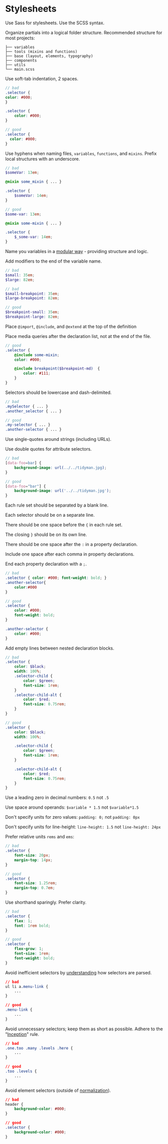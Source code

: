 # Stylesheets

Use Sass for stylesheets. Use the SCSS syntax.

Organize partials into a logical folder structure. Recommended structure for most projects:

```
├── variables
├── tools (mixins and functions)
├── base (layout, elements, typography)
├── components
├── utils
└── main.scss
```

Use soft-tab indentation, 2 spaces.

```scss
// bad
.selector {
color: #000;
}

.selector {
	color: #000;
}

// good
.selector {
  color: #000;
}
```

Use hyphens when naming files, `variables`, `functions`, and `mixins`. Prefix local structures with an underscore.

```scss
// bad
$someVar: 13em;

@mixin some_mixin { ... }

.selector {
	$someVar: 14em;
}

// good
$some-var: 13em;

@mixin some-mixin { ... }

.selector {
	$_some-var: 14em;
}
```

Name you variables in a [modular way](http://webdesign.tutsplus.com/tutorials/htmlcss-tutorials/quick-tip-name-your-sass-variables-modularly/) - providing structure and logic.

Add modifiers to the end of the variable name.

```scss
// bad
$small: 35em;
$large: 82em;

// bad
$small-breakpoint: 35em;
$large-breakpoint: 82em;

// good
$breakpoint-small: 35em;
$breakpoint-large: 82em;
```

Place `@import`, `@include`, and `@extend` at the top of the definition

Place media queries after the declaration list, not at the end of the file.

```scss
// good
.selector {
	@include some-mixin;
	color: #000;

	@include breakpoint($breakpoint-md)  {
		color: #111;
	}
}
```

Selectors should be lowercase and dash-delimited.

```scss
// bad
.mySelector { ... }
.another_selector { ... }

// good
.my-selector { ... }
.another-selector { ... }
```

Use single-quotes around strings (including URLs).

Use double quotes for attribute selectors.

```scss
// bad
[data-foo=bar] {
	background-image: url(../../tidyman.jpg);
}

// good
[data-foo="bar"] {
	background-image: url('../../tidyman.jpg');
}
```

Each rule set should be separated by a blank line.

Each selector should be on a separate line.

There should be one space before the `{` in each rule set.

The closing `}` should be on its own line.

There should be one space after the `:` in a property declaration.

Include one space after each comma in property declarations.

End each property declaration with a `;`.

```scss
// bad
.selector { color: #000; font-weight: bold; }
.another-selector{
	color:#000
}

// good
.selector {
	color: #000;
	font-weight: bold;
}

.another-selector {
	color: #000;
}
```

Add empty lines between nested declaration blocks.

```scss
// bad
.selector {
	color: $black;
	width: 100%;
  	.selector-child {
  		color: $green;
  		font-size: 1rem;
  	}
  	.selector-child-alt {
  		color: $red;
  		font-size: 0.75rem;
  	}
}

// good
.selector {
	color: $black;
	width: 100%;

  	.selector-child {
  		color: $green;
  		font-size: 1rem;
  	}

  	.selector-child-alt {
  		color: $red;
  		font-size: 0.75rem;
  	}
}
```

Use a leading zero in decimal numbers: `0.5` not `.5`

Use space around operands: `$variable * 1.5` not `$variable*1.5`

Don't specify units for zero values: `padding: 0;` not `padding: 0px`

Don't specify units for line-height: `line-height: 1.5` not `line-height: 24px`

Prefer relative units `rems` and `ems`:

```scss
// bad
.selector {
	font-size: 20px;
	margin-top: 14px;
}

// good
.selector {
	font-size: 1.25rem;
	margin-top: 0.7em;
}
```

Use shorthand sparingly. Prefer clarity.

```scss
// bad
.selector {
	flex: 1;
	font: 1rem bold;
}

// good
.selector {
	flex-grow: 1;
	font-size: 1rem;
	font-weight: bold;
}
```

Avoid inefficient selectors by [understanding](http://css-tricks.com/efficiently-rendering-css/) how selectors are parsed.

```css
// bad
ul li a.menu-link {
    ...
}

// good
.menu-link {
    ...
}
```

Avoid unnecessary selectors; keep them as short as possible. Adhere to the "[Inception](http://thesassway.com/beginner/the-inception-rule)" rule.

```css
// bad
.one.too .many .levels .here {
    ...
}

// good
.too .levels {
    ...
}
```

Avoid element selectors (outside of [normalization](https://github.com/necolas/normalize.css)).

```css
// bad
header {
    background-color: #000;
}

// good
.selector {
    background-color: #000;
}
```
